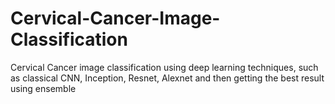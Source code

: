 # Cervical-Cancer-Image-Classification
Cervical Cancer image classification using deep learning techniques, such as classical CNN, Inception, Resnet, Alexnet and then getting the best result using ensemble
